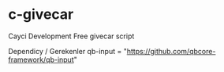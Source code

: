 # c-givecar
Cayci Development Free givecar script


Dependicy / Gerekenler
qb-input =  "https://github.com/qbcore-framework/qb-input"
